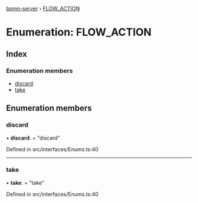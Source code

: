 [bpmn-server](../README.md) › [FLOW_ACTION](flow_action.md)

# Enumeration: FLOW_ACTION

## Index

### Enumeration members

* [discard](flow_action.md#discard)
* [take](flow_action.md#take)

## Enumeration members

###  discard

• **discard**: = "discard"

Defined in src/interfaces/Enums.ts:40

___

###  take

• **take**: = "take"

Defined in src/interfaces/Enums.ts:40
